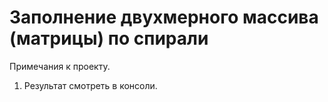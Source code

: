 # Заполнение двухмерного массива (матрицы) по спирали
Примечания к проекту.

1. Результат смотреть в консоли.  


